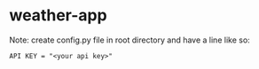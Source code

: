 # weather-app

Note: create config.py file in root directory and have a line like so:

`API KEY = "<your api key>"`